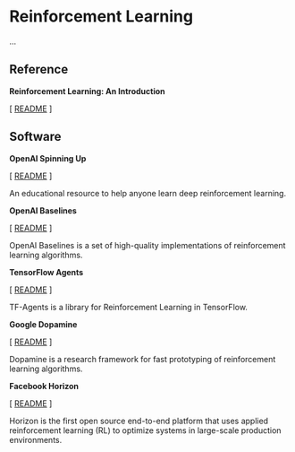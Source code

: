 # Reinforcement Learning

...

## Reference

**Reinforcement Learning: An Introduction**

[ [README](book/README.md) ]


## Software

**OpenAI Spinning Up**

[ [README](openai-spinningup/README.md) ]

An educational resource to help anyone learn deep reinforcement learning.


**OpenAI Baselines**

[ [README](openai-baselines/README.md) ]

OpenAI Baselines is a set of high-quality implementations of reinforcement learning algorithms.


**TensorFlow Agents**

[ [README](tensorflow-agents/README.md) ]

TF-Agents is a library for Reinforcement Learning in TensorFlow.


**Google Dopamine**

[ [README](google-dopamine/README.md) ]

Dopamine is a research framework for fast prototyping of reinforcement learning algorithms.


**Facebook Horizon**

[ [README](facebook-horizon/README.md) ]

Horizon is the first open source end-to-end platform that uses applied reinforcement learning (RL) to optimize systems in large-scale production environments.
